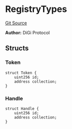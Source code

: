 # RegistryTypes
[Git Source](https://github.com/digiv3rse/protocol-contracts/blob/78826068117a4eb9f5d01837d2d88deb72b92ea0/contracts/namespaces/constants/Types.sol)

**Author:**
DiGi Protocol


## Structs
### Token

```solidity
struct Token {
    uint256 id;
    address collection;
}
```

### Handle

```solidity
struct Handle {
    uint256 id;
    address collection;
}
```

